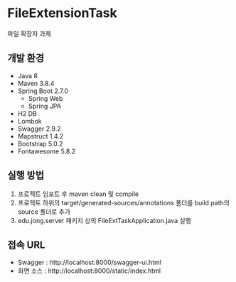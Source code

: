 # FileExtensionTask
파일 확장자 과제

## 개발 환경
- Java 8
- Maven 3.8.4
- Spring Boot 2.7.0
  - Spring Web
  - Spring JPA
- H2 DB
- Lombok
- Swagger 2.9.2
- Mapstruct 1.4.2
- Bootstrap 5.0.2
- Fontawesome 5.8.2

## 실행 방법
1. 프로젝트 임포트 후 maven clean 및 compile
2. 프로젝트 하위의 target/generated-sources/annotations 폴더를 build path의 source 폴더로 추가
3. edu.jong.server 패키지 상의 FileExtTaskApplication.java 실행

## 접속 URL
- Swagger : http://localhost:8000/swagger-ui.html
- 화면 소스 : http://localhost:8000/static/index.html
